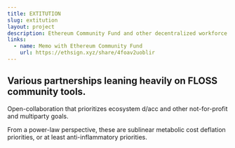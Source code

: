 ```yaml
---
title: EXTITUTION
slug: extitution
layout: project
description: Ethereum Community Fund and other decentralized workforce team-ups.
links:
  - name: Memo with Ethereum Community Fund
    url: https://ethsign.xyz/share/4foav2uoblir
---
```


## Various partnerships leaning heavily on FLOSS community tools.

Open-collaboration that prioritizes ecosystem d/acc and other not-for-profit and multiparty goals.

From a power-law perspective, these are sublinear metabolic cost deflation priorities, or at least anti-inflammatory priorities.
